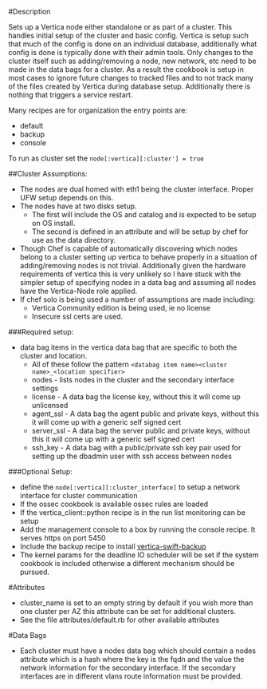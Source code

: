 #Description

Sets up a Vertica node either standalone or as part of a cluster. This handles initial setup of the cluster and basic config.
Vertica is setup such that much of the config is done on an individual database, additionally what config is done
is typically done with their admin tools. Only changes to the cluster itself such as adding/removing a node, new network, etc
need to be made in the data bags for a cluster. As a result the cookbook is setup in most cases to ignore future changes
to tracked files and to not track many of the files created by Vertica during database setup. Additionally there is
nothing that triggers a service restart.

Many recipes are for organization the entry points are:
- default
- backup
- console

To run as cluster set the `node[:vertica][:cluster'] = true`

##Cluster Assumptions:
  - The nodes are dual homed with eth1 being the cluster interface. Proper UFW setup depends on this.
  - The nodes have at two disks setup.
    - The first will include the OS and catalog and is expected to be setup on OS install.
    - The second is defined in an attribute and will be setup by chef for use as the data directory.
  - Though Chef is capable of automatically discovering which nodes belong to a cluster setting up vertica to behave
    properly in a situation of adding/removing nodes is not trivial. Additionally given the hardware requirements of
    vertica this is very unlikely so I have stuck with the simpler setup of specifying nodes in a data bag and assuming
    all nodes have the Vertica-Node role applied.
  - If chef solo is being used a number of assumptions are made including:
    - Vertica Community edition is being used, ie no license
    - Insecure ssl certs are used.

###Required setup:
  - data bag items in the vertica data bag that are specific to both the cluster and location.
    - All of these follow the pattern `<databag item name><cluster name>_<location specifier>`
    - nodes - lists nodes in the cluster and the secondary interface settings
    - license - A data bag the license key, without this it will come up unlicensed
    - agent_ssl - A data bag the agent public and private keys, without this it will come up with a generic self signed cert
    - server_ssl - A data bag the server public and private keys, without this it will come up with a generic self signed cert
    - ssh_key - A data bag with a public/private ssh key pair used for setting up the dbadmin user with ssh access between nodes

###Optional Setup:
  - define the `node[:vertica][:cluster_interface]` to setup a network interface for cluster communication
  - If the ossec cookbook is available ossec rules are loaded
  - If the vertica_client::python recipe is in the run list monitoring can be setup
  - Add the management console to a box by running the console recipe. It serves https on port 5450
  - Include the backup recipe to install [vertica-swift-backup](https://github.com/tkuhlman/vertica-swift-backup)
  - The kernel params for the deadline IO scheduler will be set if the system cookbook is included otherwise a different mechanism should be pursued.

#Attributes
  - cluster_name is set to an empty string by default if you wish more than one cluster per AZ this attribute can be set for additional clusters.
  - See the file attributes/default.rb for other available attributes

#Data Bags
  - Each cluster must have a nodes data bag which should contain a nodes attribute which is a hash where the key is
    the fqdn and the value the network information for the secondary interface. If the secondary interfaces are in different
    vlans route information must be provided.
